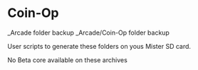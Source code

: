 # Coin-Op

_Arcade folder backup 
_Arcade/Coin-Op folder backup

User scripts to generate these folders on yous Mister SD card.

No Beta core available on these archives
